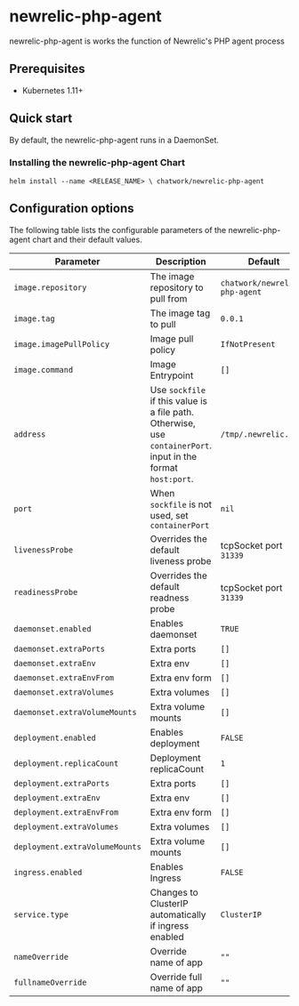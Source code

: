 # newrelic-php-agent

newrelic-php-agent is works the function of Newrelic's PHP agent process

## Prerequisites

* Kubernetes 1.11+

## Quick start
By default, the newrelic-php-agent runs in a DaemonSet.
### Installing the newrelic-php-agent Chart
```
helm install --name <RELEASE_NAME> \ chatwork/newrelic-php-agent
```

## Configuration options

The following table lists the configurable parameters of the newrelic-php-agent chart and their default values.

|  Parameter | Description | Default |
| --- | --- | --- |
| `image.repository` | The image repository to pull from | `chatwork/newrelic-php-agent`|
| `image.tag` | The image tag to pull | `0.0.1`|
| `image.imagePullPolicy` | Image pull policy | `IfNotPresent` |
| `image.command` | Image Entrypoint | `[]` |
|  `address` | Use `sockfile` if this value is a file path. Otherwise, use `containerPort`. input in the format `host:port`.  | `/tmp/.newrelic.sock` |
|  `port` | When `sockfile` is not used, set `containerPort`  | `nil` |
|  `livenessProbe` | Overrides the default liveness probe | tcpSocket port `31339` |
|  `readinessProbe` | Overrides the default readness probe | tcpSocket port `31339` |
|  `daemonset.enabled` | Enables daemonset | `TRUE` |
|  `daemonset.extraPorts` | Extra ports | `[]` |
|  `daemonset.extraEnv` | Extra env | `[]` |
|  `daemonset.extraEnvFrom` | Extra env form | `[]` |
|  `daemonset.extraVolumes` | Extra volumes | `[]` |
|  `daemonset.extraVolumeMounts` | Extra volume mounts | `[]` |
|  `deployment.enabled` | Enables deployment | `FALSE` |
|  `deployment.replicaCount` | Deployment replicaCount | `1` |
|  `deployment.extraPorts` | Extra ports | `[]` |
|  `deployment.extraEnv` | Extra env | `[]` |
|  `deployment.extraEnvFrom` | Extra env form | `[]` |
|  `deployment.extraVolumes` | Extra volumes | `[]` |
|  `deployment.extraVolumeMounts` | Extra volume mounts | `[]` |
|  `ingress.enabled` | Enables Ingress | `FALSE` |
|  `service.type` | Changes to ClusterIP automatically if ingress enabled | `ClusterIP` |
|  `nameOverride` | Override name of app | `""` |
|  `fullnameOverride` | Override full name of app | `""` |